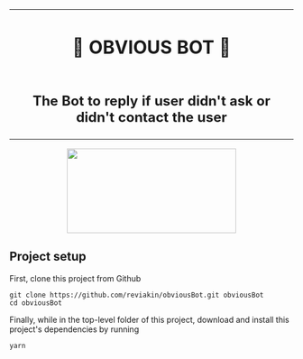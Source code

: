 <table align="center">
  <tr>
    <td align="center">
       <h1 align="center">🐥 <strong>OBVIOUS BOT</strong> ️️️🐥</h1>
    </td>
  </tr>
  <tr>
    <td>
     <h2 align="center">The Bot to reply if user didn't ask or didn't contact the user </h2>
    </td>
  </tr>
</table>

<p align='center'>
    <a href="https://vk.com/frontendbasics" target='_blank'>
        <img height=150 width=300 src='https://user-images.githubusercontent.com/34170008/63491386-be2e1700-c4bf-11e9-9940-c65bd19a3fcf.jpg' />
    </a>
</p>

## Project setup

First, clone this project from Github

```
git clone https://github.com/reviakin/obviousBot.git obviousBot
cd obviousBot
```

Finally, while in the top-level folder of this project, download and install this project's dependencies by running

```
yarn
```
